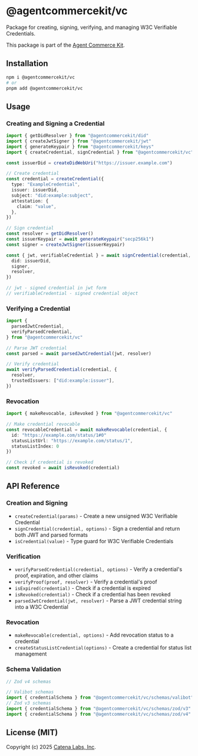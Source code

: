 # @agentcommercekit/vc

Package for creating, signing, verifying, and managing W3C Verifiable Credentials.

This package is part of the [Agent Commerce Kit](https://www.agentcommercekit.com).

## Installation

```sh
npm i @agentcommercekit/vc
# or
pnpm add @agentcommercekit/vc
```

## Usage

### Creating and Signing a Credential

```ts
import { getDidResolver } from "@agentcommercekit/did"
import { createJwtSigner } from "@agentcommercekit/jwt"
import { generateKeypair } from "@agentcommercekit/keys"
import { createCredential, signCredential } from "@agentcommercekit/vc"

const issuerDid = createDidWebUri("https://issuer.example.com")

// Create credential
const credential = createCredential({
  type: "ExampleCredential",
  issuer: issuerDid,
  subject: "did:example:subject",
  attestation: {
    claim: "value",
  },
})

// Sign credential
const resolver = getDidResolver()
const issuerKeypair = await generateKeypair("secp256k1")
const signer = createJwtSigner(issuerKeypair)

const { jwt, verifiableCredential } = await signCredential(credential, {
  did: issuerDid,
  signer,
  resolver,
})

// jwt - signed credential in jwt form
// verifiableCredential - signed credential object
```

### Verifying a Credential

```ts
import {
  parsedJwtCredential,
  verifyParsedCredential,
} from "@agentcommercekit/vc"

// Parse JWT credential
const parsed = await parsedJwtCredential(jwt, resolver)

// Verify credential
await verifyParsedCredential(credential, {
  resolver,
  trustedIssuers: ["did:example:issuer"],
})
```

### Revocation

```ts
import { makeRevocable, isRevoked } from "@agentcommercekit/vc"

// Make credential revocable
const revocableCredential = await makeRevocable(credential, {
  id: "https://example.com/status/1#0"
  statusListUrl: "https://example.com/status/1",
  statusListIndex: 0
})

// Check if credential is revoked
const revoked = await isRevoked(credential)
```

## API Reference

### Creation and Signing

- `createCredential(params)` - Create a new unsigned W3C Verifiable Credential
- `signCredential(credential, options)` - Sign a credential and return both JWT and parsed formats
- `isCredential(value)` - Type guard for W3C Verifiable Credentials

### Verification

- `verifyParsedCredential(credential, options)` - Verify a credential's proof, expiration, and other claims
- `verifyProof(proof, resolver)` - Verify a credential's proof
- `isExpired(credential)` - Check if a credential is expired
- `isRevoked(credential)` - Check if a credential has been revoked
- `parsedJwtCredential(jwt, resolver)` - Parse a JWT credential string into a W3C Credential

### Revocation

- `makeRevocable(credential, options)` - Add revocation status to a credential
- `createStatusListCredential(options)` - Create a credential for status list management

### Schema Validation

```ts
// Zod v4 schemas

// Valibot schemas
import { credentialSchema } from "@agentcommercekit/vc/schemas/valibot"
// Zod v3 schemas
import { credentialSchema } from "@agentcommercekit/vc/schemas/zod/v3"
import { credentialSchema } from "@agentcommercekit/vc/schemas/zod/v4"
```

## License (MIT)

Copyright (c) 2025 [Catena Labs, Inc](https://catenalabs.com).
